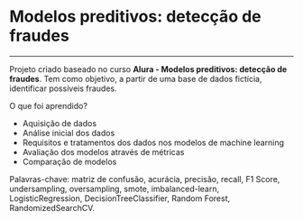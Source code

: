 # Modelos preditivos: detecção de fraudes
***
Projeto criado baseado no curso **Alura - Modelos preditivos: detecção de fraudes**. Tem como objetivo, a partir de uma base de dados fictícia, identificar possíveis fraudes. 

O que foi aprendido?
- Aquisição de dados
- Análise inicial dos dados
- Requisitos e tratamentos dos dados nos modelos de machine learning
- Avaliação dos modelos através de métricas
- Comparação de modelos

Palavras-chave: matriz de confusão, acurácia, precisão, recall, F1 Score, undersampling, oversampling, smote, imbalanced-learn, LogisticRegression, DecisionTreeClassifier, Random Forest, RandomizedSearchCV.
